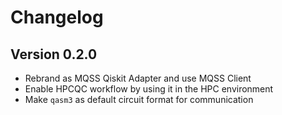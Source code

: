 # Changelog

## Version 0.2.0

- Rebrand as MQSS Qiskit Adapter and use MQSS Client
- Enable HPCQC workflow by using it in the HPC environment
- Make `qasm3` as default circuit format for communication
